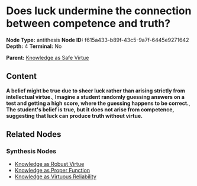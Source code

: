 # Does luck undermine the connection between competence and truth?

**Node Type:** antithesis
**Node ID:** f615a433-b89f-43c5-9a7f-6445e9271642
**Depth:** 4
**Terminal:** No

**Parent:** [Knowledge as Safe Virtue](knowledge-as-safe-virtue-synthesis-d290ebdf-31b0-48ab-a921-58cea69413ba.md)

## Content

**A belief might be true due to sheer luck rather than arising strictly from intellectual virtue.**, **Imagine a student randomly guessing answers on a test and getting a high score, where the guessing happens to be correct.**, **The student's belief is true, but it does not arise from competence, suggesting that luck can produce truth without virtue.**

## Related Nodes

### Synthesis Nodes

- [Knowledge as Robust Virtue](knowledge-as-robust-virtue-synthesis-242a423e-dd5a-448b-afb3-221903bca610.md)
- [Knowledge as Proper Function](knowledge-as-proper-function-synthesis-ab5686a1-54e2-4969-81d0-c7ea1d4b7412.md)
- [Knowledge as Virtuous Reliability](knowledge-as-virtuous-reliability-synthesis-2d6918a1-8f97-4d49-a629-494756b68d58.md)

